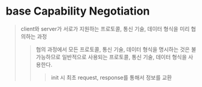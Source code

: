 # base Capability Negotiation

> client와 server가 서로가 지원하는 프로토콜, 통신 기술, 데이터 형식을 미리 협의하는 과정
>
> > 협의 과정에서 모든 프로토콜, 통신 기술, 데이터 형식을 명시하는 것은 불가능하므로 일반적으로 사용되는 프로토콜, 통신 기술, 데이터 형식을 사용한다.
> >
> > > init 시 최초 request, response를 통해서 정보를 교환
